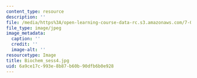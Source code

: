 ```yaml
---
content_type: resource
description: ''
file: /media/https%3A/open-learning-course-data-rc.s3.amazonaws.com/7-01sc-fundamentals-of-biology-fall-2011/6a9ce17c993e8b87b60b90dfb6b0e928_Biochem_sess4.jpg
file_type: image/jpeg
image_metadata:
  caption: ''
  credit: ''
  image-alt: ''
resourcetype: Image
title: Biochem_sess4.jpg
uid: 6a9ce17c-993e-8b87-b60b-90dfb6b0e928
---
```

